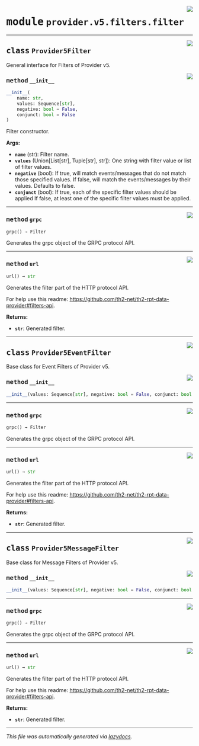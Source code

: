 <!-- markdownlint-disable -->

<a href="../../th2_data_services/provider/v5/filters/filter.py#L0"><img align="right" style="float:right;" src="https://img.shields.io/badge/-source-cccccc?style=flat-square"></a>

# <kbd>module</kbd> `provider.v5.filters.filter`






---

<a href="../../th2_data_services/provider/v5/filters/filter.py#L22"><img align="right" style="float:right;" src="https://img.shields.io/badge/-source-cccccc?style=flat-square"></a>

## <kbd>class</kbd> `Provider5Filter`
General interface for Filters of Provider v5. 

<a href="../../th2_data_services/provider/v5/filters/filter.py#L25"><img align="right" style="float:right;" src="https://img.shields.io/badge/-source-cccccc?style=flat-square"></a>

### <kbd>method</kbd> `__init__`

```python
__init__(
    name: str,
    values: Sequence[str],
    negative: bool = False,
    conjunct: bool = False
)
```

Filter constructor. 



**Args:**
 
 - <b>`name`</b> (str):  Filter name. 
 - <b>`values`</b> (Union[List[str], Tuple[str], str]):  One string with filter value or list of filter values. 
 - <b>`negative`</b> (bool):   If true, will match events/messages that do not match those specified values.  If false, will match the events/messages by their values. Defaults to false. 
 - <b>`conjunct`</b> (bool):  If true, each of the specific filter values should be applied  If false, at least one of the specific filter values must be applied. 




---

<a href="../../th2_data_services/provider/v5/filters/filter.py#L80"><img align="right" style="float:right;" src="https://img.shields.io/badge/-source-cccccc?style=flat-square"></a>

### <kbd>method</kbd> `grpc`

```python
grpc() → Filter
```

Generates the grpc object of the GRPC protocol API. 

---

<a href="../../th2_data_services/provider/v5/filters/filter.py#L64"><img align="right" style="float:right;" src="https://img.shields.io/badge/-source-cccccc?style=flat-square"></a>

### <kbd>method</kbd> `url`

```python
url() → str
```

Generates the filter part of the HTTP protocol API. 

For help use this readme: https://github.com/th2-net/th2-rpt-data-provider#filters-api. 



**Returns:**
 
 - <b>`str`</b>:  Generated filter. 


---

<a href="../../th2_data_services/provider/v5/filters/filter.py#L97"><img align="right" style="float:right;" src="https://img.shields.io/badge/-source-cccccc?style=flat-square"></a>

## <kbd>class</kbd> `Provider5EventFilter`
Base class for Event Filters of Provider v5. 

<a href="../../th2_data_services/provider/v5/filters/filter.py#L93"><img align="right" style="float:right;" src="https://img.shields.io/badge/-source-cccccc?style=flat-square"></a>

### <kbd>method</kbd> `__init__`

```python
__init__(values: Sequence[str], negative: bool = False, conjunct: bool = False)
```








---

<a href="../../th2_data_services/provider/v5/filters/filter.py#L80"><img align="right" style="float:right;" src="https://img.shields.io/badge/-source-cccccc?style=flat-square"></a>

### <kbd>method</kbd> `grpc`

```python
grpc() → Filter
```

Generates the grpc object of the GRPC protocol API. 

---

<a href="../../th2_data_services/provider/v5/filters/filter.py#L64"><img align="right" style="float:right;" src="https://img.shields.io/badge/-source-cccccc?style=flat-square"></a>

### <kbd>method</kbd> `url`

```python
url() → str
```

Generates the filter part of the HTTP protocol API. 

For help use this readme: https://github.com/th2-net/th2-rpt-data-provider#filters-api. 



**Returns:**
 
 - <b>`str`</b>:  Generated filter. 


---

<a href="../../th2_data_services/provider/v5/filters/filter.py#L101"><img align="right" style="float:right;" src="https://img.shields.io/badge/-source-cccccc?style=flat-square"></a>

## <kbd>class</kbd> `Provider5MessageFilter`
Base class for Message Filters of Provider v5. 

<a href="../../th2_data_services/provider/v5/filters/filter.py#L93"><img align="right" style="float:right;" src="https://img.shields.io/badge/-source-cccccc?style=flat-square"></a>

### <kbd>method</kbd> `__init__`

```python
__init__(values: Sequence[str], negative: bool = False, conjunct: bool = False)
```








---

<a href="../../th2_data_services/provider/v5/filters/filter.py#L80"><img align="right" style="float:right;" src="https://img.shields.io/badge/-source-cccccc?style=flat-square"></a>

### <kbd>method</kbd> `grpc`

```python
grpc() → Filter
```

Generates the grpc object of the GRPC protocol API. 

---

<a href="../../th2_data_services/provider/v5/filters/filter.py#L64"><img align="right" style="float:right;" src="https://img.shields.io/badge/-source-cccccc?style=flat-square"></a>

### <kbd>method</kbd> `url`

```python
url() → str
```

Generates the filter part of the HTTP protocol API. 

For help use this readme: https://github.com/th2-net/th2-rpt-data-provider#filters-api. 



**Returns:**
 
 - <b>`str`</b>:  Generated filter. 




---

_This file was automatically generated via [lazydocs](https://github.com/ml-tooling/lazydocs)._
